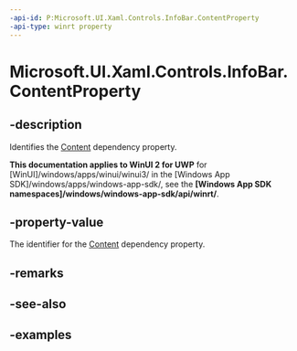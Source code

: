 ```yaml
---
-api-id: P:Microsoft.UI.Xaml.Controls.InfoBar.ContentProperty
-api-type: winrt property
---
```


# Microsoft.UI.Xaml.Controls.InfoBar.ContentProperty

<!--
public static Windows.UI.Xaml.DependencyProperty ContentProperty { get; }
-->


## -description
Identifies the [Content](infobar_content.md) dependency property.

**This documentation applies to WinUI 2 for UWP** for [WinUI]/windows/apps/winui/winui3/ in the [Windows App SDK]/windows/apps/windows-app-sdk/, see the **[Windows App SDK namespaces]/windows/windows-app-sdk/api/winrt/**.

## -property-value
The identifier for the [Content](infobar_content.md) dependency property.

## -remarks

## -see-also

## -examples


